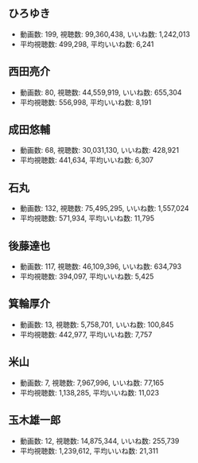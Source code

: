 ## ひろゆき

-   動画数: 199, 視聴数: 99,360,438, いいね数: 1,242,013
-   平均視聴数: 499,298, 平均いいね数: 6,241

## 西田亮介

-   動画数: 80, 視聴数: 44,559,919, いいね数: 655,304
-   平均視聴数: 556,998, 平均いいね数: 8,191

## 成田悠輔

-   動画数: 68, 視聴数: 30,031,130, いいね数: 428,921
-   平均視聴数: 441,634, 平均いいね数: 6,307

## 石丸

-   動画数: 132, 視聴数: 75,495,295, いいね数: 1,557,024
-   平均視聴数: 571,934, 平均いいね数: 11,795

## 後藤達也

-   動画数: 117, 視聴数: 46,109,396, いいね数: 634,793
-   平均視聴数: 394,097, 平均いいね数: 5,425

## 箕輪厚介

-   動画数: 13, 視聴数: 5,758,701, いいね数: 100,845
-   平均視聴数: 442,977, 平均いいね数: 7,757

## 米山

-   動画数: 7, 視聴数: 7,967,996, いいね数: 77,165
-   平均視聴数: 1,138,285, 平均いいね数: 11,023

## 玉木雄一郎

-   動画数: 12, 視聴数: 14,875,344, いいね数: 255,739
-   平均視聴数: 1,239,612, 平均いいね数: 21,311
